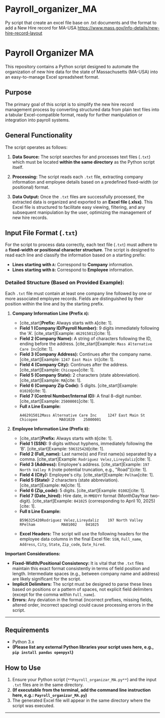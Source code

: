# Payroll_organizer_MA
Py script that create an excel file base on .txt documents and the format to add a New Hire record for MA-USA https://www.mass.gov/info-details/new-hire-record-layout 

# Payroll Organizer MA

This repository contains a Python script designed to automate the organization of new hire data for the state of Massachusetts (MA-USA) into an easy-to-manage Excel spreadsheet format.

## Purpose

The primary goal of this script is to simplify the new hire record management process by converting structured data from plain text files into a tabular Excel-compatible format, ready for further manipulation or integration into payroll systems.

## General Functionality

The script operates as follows:

1.  **Data Source:** The script searches for and processes text files (`.txt`) which must be located **within the same directory** as the Python script itself.

2.  **Processing:** The script reads each `.txt` file, extracting company information and employee details based on a predefined fixed-width (or positional) format.

3.  **Data Output:** Once the `.txt` files are successfully processed, the extracted data is organized and exported to an **Excel file (.xlsx)**. This Excel file is structured to facilitate easy viewing, filtering, and any subsequent manipulation by the user, optimizing the management of new hire records.

## Input File Format (`.txt`)

For the script to process data correctly, each text file (`.txt`) must adhere to a **fixed-width or positional character structure**. The script is designed to read each line and classify the information based on a starting prefix:

* **Lines starting with `A`:** Correspond to **Company** information.
* **Lines starting with `B`:** Correspond to **Employee** information.

### Detailed Structure (Based on Provided Example):

Each `.txt` file must contain at least one company line followed by one or more associated employee records. Fields are distinguished by their position within the line and by the starting prefix.

1.  **Company Information Line (Prefix `A`):**
    * [cite_start]**Prefix:** Always starts with `A`[cite: 1].
    * **Field 1 (Company ID/Payroll Number):** 9 digits immediately following the 'A'. [cite_start]Example: `462915012`[cite: 1].
    * **Field 2 (Company Name):** A string of characters following the ID, ending before the address. [cite_start]Example: `Mass Alternative Care Inc`[cite: 1].
    * **Field 3 (Company Address):** Continues after the company name. [cite_start]Example: `1247 East Main St`[cite: 1].
    * **Field 4 (Company City):** Continues after the address. [cite_start]Example: `Chicopee`[cite: 1].
    * **Field 5 (Company State):** 2 characters (state abbreviation). [cite_start]Example: `MA`[cite: 1].
    * **Field 6 (Company Zip Code):** 5 digits. [cite_start]Example: `01020`[cite: 1].
    * **Field 7 (Control Number/Internal ID):** A final 8-digit number. [cite_start]Example: `25000001`[cite: 1].
    * **Full `A` Line Example:**
        ```
        A462915012Mass Alternative Care Inc     1247 East Main St Chicopee          MA01020    25000001 
        ```

2.  **Employee Information Line (Prefix `B`):**
    * [cite_start]**Prefix:** Always starts with `B`[cite: 1].
    * **Field 1 (SSN):** 9 digits without hyphens, immediately following the 'B'. [cite_start]Example: `596325420`[cite: 1].
    * **Field 2 (Full_name):** Last name(s) and First name(s) separated by a comma. [cite_start]Example: `Rodriguez Velez,Lireydaliz`[cite: 1].
    * **Field 3 (Address):** Employee's address. [cite_start]Example: `197 North Valley R` (note potential truncation, e.g., "Road")[cite: 1].
    * **Field 4 (City):** Employee's city. [cite_start]Example: `Pelham`[cite: 1].
    * **Field 5 (State):** 2 characters (state abbreviation). [cite_start]Example: `MA`[cite: 1].
    * **Field 6 (Zip_code):** 5 digits. [cite_start]Example: `01002`[cite: 1].
    * **Field 7 (Date_hired):** Hire date, in `MMDDYY` format (MonthDayYear two-digit). [cite_start]Example: `041025` (corresponding to April 10, 2025)[cite: 1].
    * **Full `B` Line Example:**
        ```
        B596325420Rodriguez Velez,Lireydaliz    197 North Valley RPelham            MA01002    041025
        ```
    * **Excel Headers:** The script will use the following headers for the employee data columns in the final Excel file: `SSN`, `Full_name`, `Address`, `City`, `State`, `Zip_code`, `Date_hired`.

**Important Considerations:**

* **Fixed-Width/Positional Consistency:** It is vital that the `.txt` files maintain this exact format consistently in terms of field position and length. Intermediate spaces (e.g., between company name and address) are likely significant for the script.
* **Implicit Delimiters:** The script must be designed to parse these lines based on positions or a pattern of spaces, not explicit field delimiters (except for the comma within `Full_name`).
* **Errors:** Any deviation in the format (incorrect prefixes, missing fields, altered order, incorrect spacing) could cause processing errors in the script.

---

## Requirements

* Python 3.x
* **(Please list any external Python libraries your script uses here, e.g., `pip install pandas openpyxl`)**

## How to Use

1.  Ensure your Python script (`**Payroll_organizar_MA.py**`) and the input `.txt` files are in the same directory.
2.  **(If executable from the terminal, add the command line instruction here, e.g.: `Payroll_organizar_MA.py`)**
3.  The generated Excel file will appear in the same directory where the script was executed.

---
